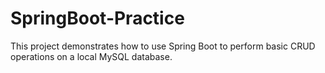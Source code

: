 # SpringBoot-Practice
 
This project demonstrates how to use Spring Boot to perform basic CRUD operations on a local MySQL database.

